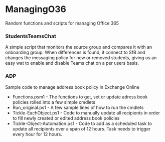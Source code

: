 # ManagingO36
Random functions and scripts for managing Office 365


### StudentsTeamsChat
A simple script that monitors the source group and compares it with an onboarding group.
When differences is found, it connect to SfB and changes the messaging policy for new or removed students, giving us an easy wat to enable and disable Teams chat on a per users basis.

### ADP
Sample code to manage address book policy in Exchange Online
- Functions.psm1 - The functions to get, set or update adress book policies rolled into a few simple cmdlets
- Run_original.ps1 - A few sample lines of how to run the cmdlets
- Tickle-EachObject.ps1 - Code to manually update all recipients in order to fill newly created or edited address book policies
- Tickle-Object-Automation.ps1 - Code to add as a scheduled task to update all recipients over a span of 12 hours. Task needs to trigger every hour for 12 hours.
